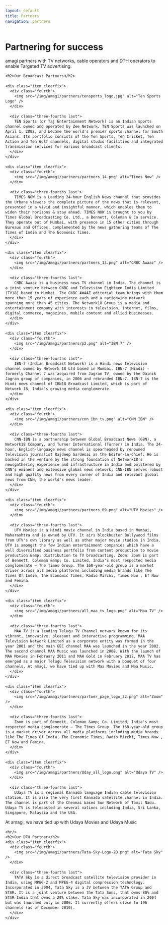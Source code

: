 ```yaml
---
layout: default
title: Partners
navigation: partners
---
```

<div class="main-content">
  <div class="clearfix">
    <h1>Partnering for success</h1>
    <p>amagi partners with TV networks, cable operators and DTH operators to enable Targeted TV advertising. </p>

    <h2>Our Broadcast Partners</h2>

    <div class="item clearfix">
      <div class="fourth">
        <img src="/img/amagi/partners/tensports_logo.jpg" alt="Ten Sports Logo" />
      </div>

      <div class="three-fourths last">
        TEN Sports (or Taj Entertainment Network) is an Indian sports channel owned and operated by Zee Network. TEN Sports was launched on April 1, 2002, and became the world's premier sports channel for South Asians. Its portfolio consists of the Ten Sports, Ten Cricket, Ten Action and Ten Golf channels, digital studio facilities and integrated transmission services for various broadcast clients.
      </div>
    </div>

    <div class="item clearfix">
      <div class="fourth">
        <img src="/img/amagi/partners/partners_14.png" alt="Times Now" />
      </div>

      <div class="three-fourths last">
        TIMES NOW is a Leading 24-hour English News channel that provides the Urbane viewers the complete picture of the news that is relevant, presented in a vivid and insightful manner, which enables them to widen their horizons & stay ahead. TIMES NOW is brought to you by Times Global Broadcasting Co. Ltd., a Bennett, Coleman & Co service. They operate out of Mumbai, with presence in 15 other cities through Bureaus and Offices, complemented by the news gathering teams of The Times of India and The Economic Times.
      </div>
    </div>

    <div class="item clearfix">
      <div class="fourth">
        <img src="/img/amagi/partners/partners_13.png" alt="CNBC Awaaz" />
      </div>

      <div class="three-fourths last">
        CNBC Awaaz is a business news TV channel in India. The channel is a joint venture between CNBC and Television Eighteen India Limited (TV18) based in Mumbai. The CNBC AWAAZ editorial team brings with them more than 15 years of experience each and a nationwide network spanning more than 45 cities. The Network18 Group is a media and entertainment company with interests in television, internet, films, digital commerce, magazines, mobile content and allied businesses.
      </div>
    </div>

    <div class="item clearfix">
      <div class="fourth">
        <img src="/img/amagi/partners/p2.png" alt="IBN 7" />
      </div>

      <div class="three-fourths last">
        IBN-7 (Indian Broadcast Network) is a Hindi news television channel owned by Network 18 Ltd based in Mumbai. IBN-7 (Hindi) - formerly Channel 7 was acquired from Jagran TV, owned by the Dainik Jagran group of companies, in 2006 and rebranded IBN-7. IBN-7 is the Hindi news channel of IBN18 Broadcast Limited, which is part of Network 18, India's growing media conglomerate.
      </div>
    </div>

    <div class="item clearfix">
      <div class="fourth">
        <img src="/img/amagi/partners/cnn_ibn_tv.png" alt="CNN IBN" />
      </div>

      <div class="three-fourths last">
        CNN-IBN is a partnership between Global Broadcast News (GBN), a Network18 Company, and Turner International (Turner) in India. The 24-hour, English-language news channel is spearheaded by renowned television journalist Rajdeep Sardesai as the Editor-in-Chief. He is backed in the venture by the strong foundation of Network18's newsgathering experience and infrastructure in India and bolstered by CNN's eminent and extensive global news network. CNN-IBN serves robust and high quality news from every corner of India and relevant global news from CNN, the world's news leader.
      </div>
    </div>

    <div class="item clearfix">
      <div class="fourth">
        <img src="/img/amagi/partners/partners_09.png" alt="UTV Movies" />
      </div>

      <div class="three-fourths last">
        UTV Movies is a Hindi movie channel in India based in Mumbai, Maharashtra and is owned by UTV. It airs blockbuster Bollywood films from UTV's own library as well as other major movie studios in India. UTV is amongst the few Indian entertainment companies which have a well diversified business portfolio from content production to movie production &amp; distribution to TV broadcasting. Zoom: Zoom is part of Bennett, Coleman &amp; Co. Limited, India's most respected media conglomerate – The Times Group. The 168-year-old group is a market driver across all media platforms including media brands like The Times Of India, The Economic Times, Radio Mirchi, Times Now , ET Now and Femina.
      </div>
    </div>

    <div class="item clearfix">
      <div class="fourth">
        <img src="/img/amagi/partners/all_maa_tv_logo.png" alt="Maa TV" />
      </div>

      <div class="three-fourths last">
        MAA TV is a leading Telugu TV Channel network known for its vibrant, innovative, pleasant and interactive programming. MAA Television Network Limited as a corporate entity was formed in the year 2001 and the main GEC channel MAA was launched in the year 2002. The second channel MAA Music was launched in 2008. With the launch of MAA Movies in February 2011 and MAA Gold in February 2012, MAA TV has emerged as a major Telugu Television network with a bouquet of four channels. At amagi, we have tied up with Maa Movies and Maa Music.
      </div>
    </div>

    <div class="item clearfix">
      <div class="fourth">
        <img src="/img/amagi/partners/partner_page_logo_22.png" alt="Zoom" />
      </div>

      <div class="three-fourths last">
        Zoom is part of Bennett, Coleman &amp; Co. Limited, India's most respected media conglomerate – The Times Group. The 168-year-old group is a market driver across all media platforms including media brands like The Times Of India, The Economic Times, Radio Mirchi, Times Now , ET Now and Femina.
      </div>
    </div>

    <div class="item clearfix">
      <div class="fourth">
        <img src="/img/amagi/partners/Uday_all_logo.png" alt="Udaya TV" />
      </div>

      <div class="three-fourths last">
        Udaya TV is a regional Kannada language Indian cable television station. It is also the very first Kannada satellite channel in India. The channel is part of the Chennai based Sun Network of Tamil Nadu. Udaya TV is telecasted in several nations including India, Sri Lanka, Singapore, Malaysia and the USA.
At amagi, we have tied up with Udaya Movies and Udaya Music
      </div>
    </div>

    <hr/>
    <h2>Our DTH Partner</h2>
    <div class="item clearfix">
      <div class="fourth">
        <img src="/img/amagi/partners/Tata-Sky-Logo-2D.png" alt="Tata Sky" />
      </div>

      <div class="three-fourths last">
        TATA Sky is a direct broadcast satellite television provider in India, using MPEG-2 and MPEG-4 digital compression technology. Incorporated in 2004, Tata Sky is a JV between the TATA Group and STAR. It is a joint venture between the Tata Sons, that owns 80% and STAR India that owns a 20% stake. Tata Sky was incorporated in 2004 but was launched only in 2006. It currently offers close to 196 channels (as of December 2010).
      </div>
    </div>

  </div>
</div>

